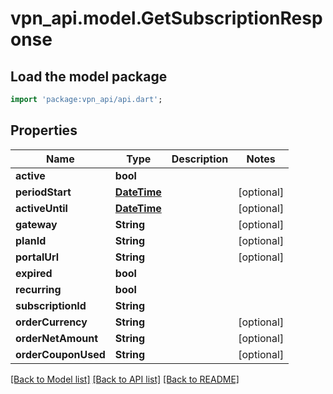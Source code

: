 # vpn_api.model.GetSubscriptionResponse

## Load the model package
```dart
import 'package:vpn_api/api.dart';
```

## Properties
Name | Type | Description | Notes
------------ | ------------- | ------------- | -------------
**active** | **bool** |  | 
**periodStart** | [**DateTime**](DateTime.md) |  | [optional] 
**activeUntil** | [**DateTime**](DateTime.md) |  | [optional] 
**gateway** | **String** |  | [optional] 
**planId** | **String** |  | [optional] 
**portalUrl** | **String** |  | [optional] 
**expired** | **bool** |  | 
**recurring** | **bool** |  | 
**subscriptionId** | **String** |  | 
**orderCurrency** | **String** |  | [optional] 
**orderNetAmount** | **String** |  | [optional] 
**orderCouponUsed** | **String** |  | [optional] 

[[Back to Model list]](../README.md#documentation-for-models) [[Back to API list]](../README.md#documentation-for-api-endpoints) [[Back to README]](../README.md)


